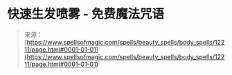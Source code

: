 <!--yml

category: 未分类

date: 2024-06-12 18:49:46

-->

# 快速生发喷雾 - 免费魔法咒语

> 来源：[https://www.spellsofmagic.com/spells/beauty_spells/body_spells/12211/page.html#0001-01-01](https://www.spellsofmagic.com/spells/beauty_spells/body_spells/12211/page.html#0001-01-01)
